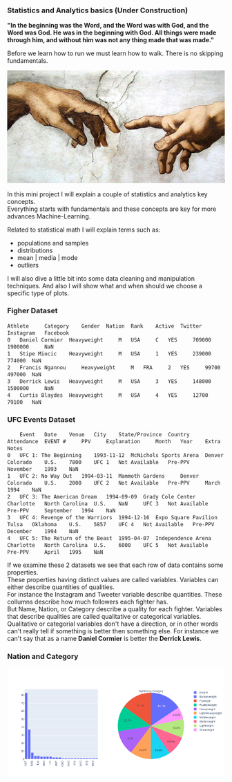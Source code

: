 ### Statistics and Analytics basics (Under Construction)

**"In the beginning was the Word, and the Word was with God, and the Word was God. He was in the beginning with God. All things were made through him, and without him was not any thing made that was made."**

Before we learn how to run we must learn how to walk. There is no skipping fundamentals.

![Img](../assets/img/chapell.jpeg)

In this mini project I will explain a couple of statistics and analytics key concepts.  
Everything starts with fundamentals and these concepts are key for more advances Machine-Learning. 

Related to statistical math I will explain terms such as:

* populations and samples
* distributions
* mean | media | mode
* outliers

I will also dive a little bit into some data cleaning and manipulation techniques. And also I will show what and when should we choose a 
specific type of plots.

### Figher Dataset

```
Athlete 	Category 	Gender 	Nation 	Rank 	Active 	Twitter 	Instagram 	Facebook
0 	Daniel Cormier 	Heavyweight 	M 	USA 	C 	YES 	709000 	1900000 	NaN
1 	Stipe Miocic 	Heavyweight 	M 	USA 	1 	YES 	239000 	774000 	NaN
2 	Francis Ngannou 	Heavyweight 	M 	FRA 	2 	YES 	99700 	497000 	NaN
3 	Derrick Lewis 	Heavyweight 	M 	USA 	3 	YES 	148000 	1500000 	NaN
4 	Curtis Blaydes 	Heavyweight 	M 	USA 	4 	YES 	12700 	79100 	NaN
```

### UFC Events Dataset

```
 	Event 	Date 	Venue 	City 	State/Province 	Country 	Attendance 	EVENT # 	PPV 	Explanation 	Month 	Year 	Extra Notes
0 	UFC 1: The Beginning 	1993-11-12 	McNichols Sports Arena 	Denver 	Colorado 	U.S. 	7800 	UFC 1 	Not Available 	Pre-PPV 	November 	1993 	NaN
1 	UFC 2: No Way Out 	1994-03-11 	Mammoth Gardens 	Denver 	Colorado 	U.S. 	2000 	UFC 2 	Not Available 	Pre-PPV 	March 	1994 	NaN
2 	UFC 3: The American Dream 	1994-09-09 	Grady Cole Center 	Charlotte 	North Carolina 	U.S. 	NaN 	UFC 3 	Not Available 	Pre-PPV 	September 	1994 	NaN
3 	UFC 4: Revenge of the Warriors 	1994-12-16 	Expo Square Pavilion 	Tulsa 	Oklahoma 	U.S. 	5857 	UFC 4 	Not Available 	Pre-PPV 	December 	1994 	NaN
4 	UFC 5: The Return of the Beast 	1995-04-07 	Independence Arena 	Charlotte 	North Carolina 	U.S. 	6000 	UFC 5 	Not Available 	Pre-PPV 	April 	1995 	NaN
```

If we examine these 2 datasets we see that each row of data contains some properties.   
These properties having distinct values are called variables. Variables can either describe quantities of qualities.  
For instance the Instagram and Tweeter variable describe quantities. These collumns describe  how much followers each fighter has.  
But Name, Nation, or Category describe a quality for each fighter. Variables that describe qualities are called qualitative or categorical variables.    
Qualitative or categorial variables don't have a direction, or in other words can't really tell if something is better then something else. For instance we can't say that as a name **Daniel Cormier** is better the **Derrick Lewis**.

### Nation and Category

![Img](../assets/img/first_plot.png)
